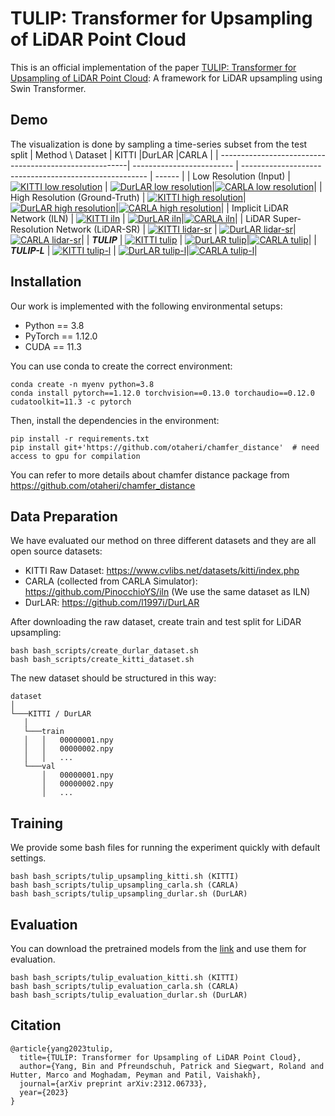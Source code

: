 # TULIP: Transformer for Upsampling of LiDAR Point Cloud
This is an official implementation of the paper [TULIP: Transformer for Upsampling of LiDAR Point Cloud](https://arxiv.org/abs/2312.06733): A framework for LiDAR upsampling using Swin Transformer.
## Demo
The visualization is done by sampling a time-series subset from the test split
| Method \ Dataset                                        | KITTI                     |DurLAR                                                  |CARLA               |
| -------------------------------------------------------| ------------------------- | ------------------------------------------------------ | ------                   |
| Low Resolution (Input)                                  | [![KITTI low resolution](http://img.youtube.com/vi/B42ZLbB1Qzs/0.jpg)](https://youtu.be/B42ZLbB1Qzs) | [![DurLAR low resolution](http://img.youtube.com/vi/Fu22sGp0bSA/0.jpg)](https://youtu.be/Fu22sGp0bSA)|[![CARLA low resolution](http://img.youtube.com/vi/W5jmReUm7Rg/0.jpg)](https://youtu.be/W5jmReUm7Rg)|
| High Resolution (Ground-Truth)                          | [![KITTI high resolution](http://img.youtube.com/vi/xibLhAfs6nA/0.jpg)](https://youtu.be/xibLhAfs6nA)| [![DurLAR high resolution](http://img.youtube.com/vi/YS4TR6_Kcks/0.jpg)](https://youtu.be/YS4TR6_Kcks)|[![CARLA high resolution](http://img.youtube.com/vi/7GIyPLIMHdc/0.jpg)](https://youtu.be/7GIyPLIMHdc)|
| Implicit LiDAR Network (ILN)                            | [![KITTI iln](http://img.youtube.com/vi/4f8JybY0pag/0.jpg)](https://youtu.be/4f8JybY0pag) | [![DurLAR iln](http://img.youtube.com/vi/79I2n3ALg80/0.jpg)](https://youtu.be/79I2n3ALg80)|[![CARLA iln](http://img.youtube.com/vi/-szKaNGgUsk/0.jpg)](https://youtu.be/-szKaNGgUsk)|
| LiDAR Super-Resolution Network (LiDAR-SR)               | [![KITTI lidar-sr](http://img.youtube.com/vi/u0WA5pUnM6k/0.jpg)](https://youtu.be/u0WA5pUnM6k) | [![DurLAR lidar-sr](http://img.youtube.com/vi/SITqHSFM8f4/0.jpg)](https://youtu.be/SITqHSFM8f4)|[![CARLA lidar-sr](http://img.youtube.com/vi/jX-peCiEv6o/0.jpg)](https://youtu.be/jX-peCiEv6o)|
| ***TULIP***                                             | [![KITTI tulip](http://img.youtube.com/vi/p2-m6vbMH7E/0.jpg)](https://youtu.be/p2-m6vbMH7E) | [![DurLAR tulip](http://img.youtube.com/vi/BZnNUisT70c/0.jpg)](https://youtu.be/BZnNUisT70c)|[![CARLA tulip](http://img.youtube.com/vi/eJ34lr6ZWrc/0.jpg)](https://youtu.be/eJ34lr6ZWrc)|
| ***TULIP-L***                                           | [![KITTI tulip-l](http://img.youtube.com/vi/RvvXSdROFAo/0.jpg)](https://youtu.be/RvvXSdROFAo) | [![DurLAR tulip-l](http://img.youtube.com/vi/RGUL5Pxpz3k/0.jpg)](https://youtu.be/RGUL5Pxpz3k)|[![CARLA tulip-l](http://img.youtube.com/vi/_Qc90E9-gLU/0.jpg)](https://youtu.be/_Qc90E9-gLU)|

## Installation
Our work is implemented with the following environmental setups:
* Python == 3.8
* PyTorch == 1.12.0
* CUDA == 11.3

You can use conda to create the correct environment:
```
conda create -n myenv python=3.8
conda install pytorch==1.12.0 torchvision==0.13.0 torchaudio==0.12.0 cudatoolkit=11.3 -c pytorch
```

Then, install the dependencies in the environment:
```
pip install -r requirements.txt
pip install git+'https://github.com/otaheri/chamfer_distance'  # need access to gpu for compilation
```
You can refer to more details about chamfer distance package from https://github.com/otaheri/chamfer_distance

## Data Preparation
We have evaluated our method on three different datasets and they are all open source datasets:
* KITTI Raw Dataset: https://www.cvlibs.net/datasets/kitti/index.php 
* CARLA (collected from CARLA Simulator): https://github.com/PinocchioYS/iln (We use the same dataset as ILN)
* DurLAR: https://github.com/l1997i/DurLAR

After downloading the raw dataset, create train and test split for LiDAR upsampling:
```
bash bash_scripts/create_durlar_dataset.sh
bash bash_scripts/create_kitti_dataset.sh
```
The new dataset should be structured in this way:
```
dataset
│
└───KITTI / DurLAR
   │
   └───train
   │   │   00000001.npy
   │   │   00000002.npy
   │   │   ...
   └───val
       │   00000001.npy
       │   00000002.npy
       │   ...
```

## Training
We provide some bash files for running the experiment quickly with default settings. 
```
bash bash_scripts/tulip_upsampling_kitti.sh (KITTI)
bash bash_scripts/tulip_upsampling_carla.sh (CARLA)
bash bash_scripts/tulip_upsampling_durlar.sh (DurLAR)
```

## Evaluation
You can download the pretrained models from the [link](https://drive.google.com/file/d/15Ty7sKOrFHhB94vLBJOKasXaz1_DCa8o/view?usp=drive_link) and use them for evaluation.
```
bash bash_scripts/tulip_evaluation_kitti.sh (KITTI)
bash bash_scripts/tulip_evaluation_carla.sh (CARLA)
bash bash_scripts/tulip_evaluation_durlar.sh (DurLAR)
```

## Citation
```
@article{yang2023tulip,
  title={TULIP: Transformer for Upsampling of LiDAR Point Cloud},
  author={Yang, Bin and Pfreundschuh, Patrick and Siegwart, Roland and Hutter, Marco and Moghadam, Peyman and Patil, Vaishakh},
  journal={arXiv preprint arXiv:2312.06733},
  year={2023}
}
```